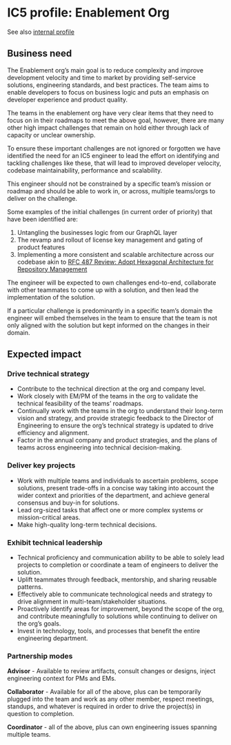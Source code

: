 # IC5 profile: Enablement Org

See also [internal profile](https://docs.google.com/document/d/1-aq34j9zskjTY5XXZyodWqoLnklhm4sJQdxetyB-6iA/edit)

## Business need

The Enablement org’s main goal is to reduce complexity and improve development velocity and time to market by providing self-service solutions, engineering standards, and best practices. The team aims to enable developers to focus on business logic and puts an emphasis on developer experience and product quality.

The teams in the enablement org have very clear items that they need to focus on in their roadmaps to meet the above goal, however, there are many other high impact challenges that remain on hold either through lack of capacity or unclear ownership.

To ensure these important challenges are not ignored or forgotten we have identified the need for an IC5 engineer to lead the effort on identifying and tackling challenges like these, that will lead to improved developer velocity, codebase maintainability, performance and scalability.

This engineer should not be constrained by a specific team’s mission or roadmap and should be able to work in, or across, multiple teams/orgs to deliver on the challenge.

Some examples of the initial challenges (in current order of priority) that have been identified are:

1. Untangling the businesses logic from our GraphQL layer
1. The revamp and rollout of license key management and gating of product features
1. Implementing a more consistent and scalable architecture across our codebase akin to [RFC 487 Review: Adopt Hexagonal Architecture for Repository Management](https://docs.google.com/document/d/1sxHpZIqKGi66evDQl6sN1FAJObbHAIkdl49EKOy7aUs/edit)

The engineer will be expected to own challenges end-to-end, collaborate with other teammates to come up with a solution, and then lead the implementation of the solution.

If a particular challenge is predominantly in a specific team’s domain the engineer will embed themselves in the team to ensure that the team is not only aligned with the solution but kept informed on the changes in their domain.

## Expected impact

### Drive technical strategy

- Contribute to the technical direction at the org and company level.
- Work closely with EM/PM of the teams in the org to validate the technical feasibility of the teams’ roadmaps.
- Continually work with the teams in the org to understand their long-term vision and strategy, and provide strategic feedback to the Director of Engineering to ensure the org’s technical strategy is updated to drive efficiency and alignment.
- Factor in the annual company and product strategies, and the plans of teams across engineering into technical decision-making.

### Deliver key projects

- Work with multiple teams and individuals to ascertain problems, scope solutions, present trade-offs in a concise way taking into account the wider context and priorities of the department, and achieve general consensus and buy-in for solutions.
- Lead org-sized tasks that affect one or more complex systems or mission-critical areas.
- Make high-quality long-term technical decisions.

### Exhibit technical leadership

- Technical proficiency and communication ability to be able to solely lead projects to completion or coordinate a team of engineers to deliver the solution.
- Uplift teammates through feedback, mentorship, and sharing reusable patterns.
- Effectively able to communicate technological needs and strategy to drive alignment in multi-team/stakeholder situations.
- Proactively identify areas for improvement, beyond the scope of the org, and contribute meaningfully to solutions while continuing to deliver on the org’s goals.
- Invest in technology, tools, and processes that benefit the entire engineering department.

### Partnership modes

**Advisor** - Available to review artifacts, consult changes or designs, inject engineering context for PMs and EMs.

**Collaborator** - Available for all of the above, plus can be temporarily plugged into the team and work as any other member, respect meetings, standups, and whatever is required in order to drive the project(s) in question to completion.

**Coordinator** - all of the above, plus can own engineering issues spanning multiple teams.
